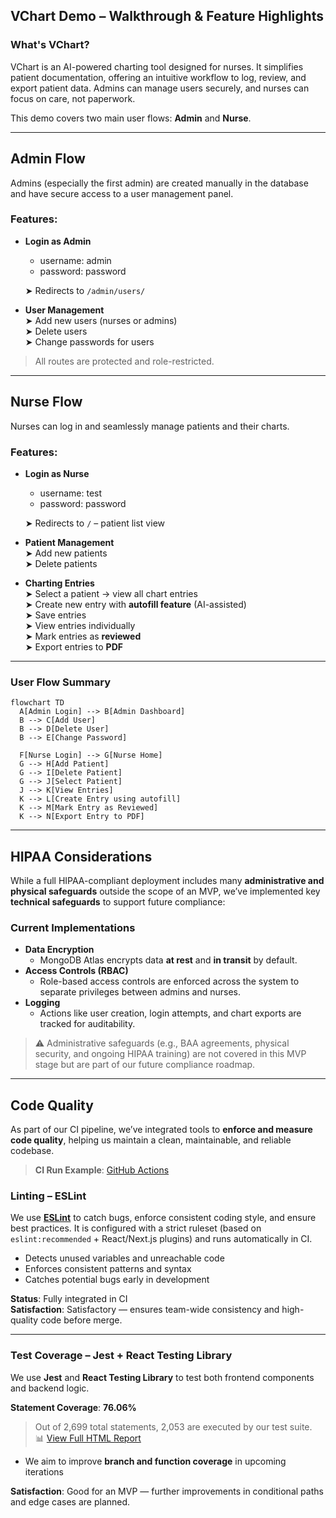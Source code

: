 ## VChart Demo – Walkthrough & Feature Highlights

### What's VChart?

VChart is an AI-powered charting tool designed for nurses. It simplifies patient documentation, offering an intuitive workflow to log, review, and export patient data. Admins can manage users securely, and nurses can focus on care, not paperwork.

This demo covers two main user flows: **Admin** and **Nurse**.

---

## Admin Flow

Admins (especially the first admin) are created manually in the database and have secure access to a user management panel.

### Features:
- **Login as Admin**
  - username: admin  
  - password: password
    
  ➤ Redirects to `/admin/users/`

  

- **User Management**  
  ➤ Add new users (nurses or admins)  
  ➤ Delete users  
  ➤ Change passwords for users

> All routes are protected and role-restricted.

---

## Nurse Flow

Nurses can log in and seamlessly manage patients and their charts.

### Features:
- **Login as Nurse**
  - username: test
  - password: password
    
  ➤ Redirects to `/` – patient list view

- **Patient Management**  
  ➤ Add new patients  
  ➤ Delete patients  

- **Charting Entries**  
  ➤ Select a patient → view all chart entries  
  ➤ Create new entry with **autofill feature** (AI-assisted)  
  ➤ Save entries  
  ➤ View entries individually  
  ➤ Mark entries as **reviewed**  
  ➤ Export entries to **PDF**

---

### User Flow Summary

```mermaid
flowchart TD
  A[Admin Login] --> B[Admin Dashboard]
  B --> C[Add User]
  B --> D[Delete User]
  B --> E[Change Password]

  F[Nurse Login] --> G[Nurse Home]
  G --> H[Add Patient]
  G --> I[Delete Patient]
  G --> J[Select Patient]
  J --> K[View Entries]
  K --> L[Create Entry using autofill]
  K --> M[Mark Entry as Reviewed]
  K --> N[Export Entry to PDF]
```



---

## HIPAA Considerations

While a full HIPAA-compliant deployment includes many **administrative and physical safeguards** outside the scope of an MVP, we’ve implemented key **technical safeguards** to support future compliance:

### Current Implementations
- **Data Encryption**
  - MongoDB Atlas encrypts data **at rest** and **in transit** by default.
- **Access Controls (RBAC)**
  - Role-based access controls are enforced across the system to separate privileges between admins and nurses.
- **Logging**
  - Actions like user creation, login attempts, and chart exports are tracked for auditability.

> ⚠ Administrative safeguards (e.g., BAA agreements, physical security, and ongoing HIPAA training) are not covered in this MVP stage but are part of our future compliance roadmap.

---

##  Code Quality

As part of our CI pipeline, we’ve integrated tools to **enforce and measure code quality**, helping us maintain a clean, maintainable, and reliable codebase.

> **CI Run Example**: [GitHub Actions](https://github.com/dcsil/vchart-app/actions/runs/14370116124/job/40291479501)  


### Linting – ESLint

We use **[ESLint](https://eslint.org/)** to catch bugs, enforce consistent coding style, and ensure best practices. It is configured with a strict ruleset (based on `eslint:recommended` + React/Next.js plugins) and runs automatically in CI.

- Detects unused variables and unreachable code
- Enforces consistent patterns and syntax
- Catches potential bugs early in development

**Status**: Fully integrated in CI  
**Satisfaction**: Satisfactory — ensures team-wide consistency and high-quality code before merge.

---

### Test Coverage – Jest + React Testing Library

We use **Jest** and **React Testing Library** to test both frontend components and backend logic. 

**Statement Coverage**: **76.06%**  
> Out of 2,699 total statements, 2,053 are executed by our test suite.  
> 📊 [View Full HTML Report](https://htmlpreview.github.io/?https://raw.githubusercontent.com/dcsil/vchart-app/main/coverage/lcov-report/index.html)

- We aim to improve **branch and function coverage** in upcoming iterations

**Satisfaction**: Good for an MVP — further improvements in conditional paths and edge cases are planned.


